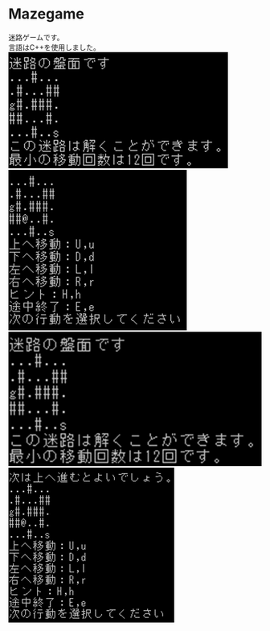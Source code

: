# Mazegame  
  
迷路ゲームです。  
言語はC++を使用しました。  
![p1](https://github.com/ky-code/Mazegame/blob/master/picture/p1.png)  
![p2](https://github.com/ky-code/Mazegame/blob/master/picture/p2.png)  
![p3](https://github.com/ky-code/Mazegame/blob/master/picture/p3.png)  
![p4](https://github.com/ky-code/Mazegame/blob/master/picture/p4.png)  

